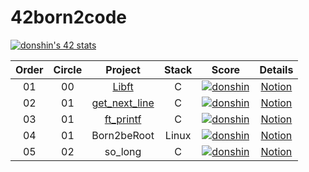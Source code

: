 # 42born2code

[![donshin's 42 stats](https://badge42.herokuapp.com/api/stats/donshin)](https://github.com/JaeSeoKim/badge42)

 |Order|Circle|Project|Stack|Score|Details|
 |:---:|:---:|:---:|:---:|:---:|:---:|
 |01|00|<a href="https://github.com/ToySin/42born2code/tree/main/libft">Libft</a>|C|[![donshin](https://badge42.herokuapp.com/api/project/donshin/Libft)](https://github.com/JaeSeoKim/badge42)|<a href="https://south-quokka-5fd.notion.site/LIBFT-27e1fc2a88c545eba8167350a80d790b" target="_blank">Notion</a>|
 |02|01|<a href="https://github.com/ToySin/42born2code/tree/main/get_next_line">get_next_line</a>|C|[![donshin](https://badge42.herokuapp.com/api/project/donshin/get_next_line)](https://github.com/JaeSeoKim/badge42)|<a href="https://south-quokka-5fd.notion.site/GET_NEXT_LINE-b44d71e622a446b89009a78942e7ff26" target="_blank">Notion</a>|
 |03|01|<a href="https://github.com/ToySin/42born2code/tree/master/ft_printf">ft_printf</a>|C|[![donshin](https://badge42.herokuapp.com/api/project/donshin/ft_printf)](https://github.com/JaeSeoKim/badge42)|<a href="https://south-quokka-5fd.notion.site/ft_printf-c1363c6895894bdf901f6d8a9b534d9a" target="_blank">Notion</a>|
 |04|01|Born2beRoot|Linux|[![donshin](https://badge42.herokuapp.com/api/project/donshin/Born2beroot)](https://github.com/JaeSeoKim/badge42)|<a href="https://south-quokka-5fd.notion.site/Born2beRoot-6984fd19aa3d4757b6eedba142400cbc" target="_blank">Notion</a>|
 |05|02|so_long|C|[![donshin](https://badge42.herokuapp.com/api/project/donshin/so_long)](https://github.com/JaeSeoKim/badge42)|<a href="https://south-quokka-5fd.notion.site/SoLong-1de38c70d5d0400f9a571921d5234c93" target="_blank">Notion</a>|
